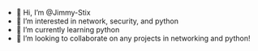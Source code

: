 - 👋 Hi, I’m @Jimmy-Stix
- 👀 I’m interested in network, security, and python
- 🌱 I’m currently learning python
- 💞️ I’m looking to collaborate on any projects in networking and python!

<!---
jdc1209/jdc1209 is a ✨ special ✨ repository because its `README.md` (this file) appears on your GitHub profile.
You can click the Preview link to take a look at your changes.
--->
